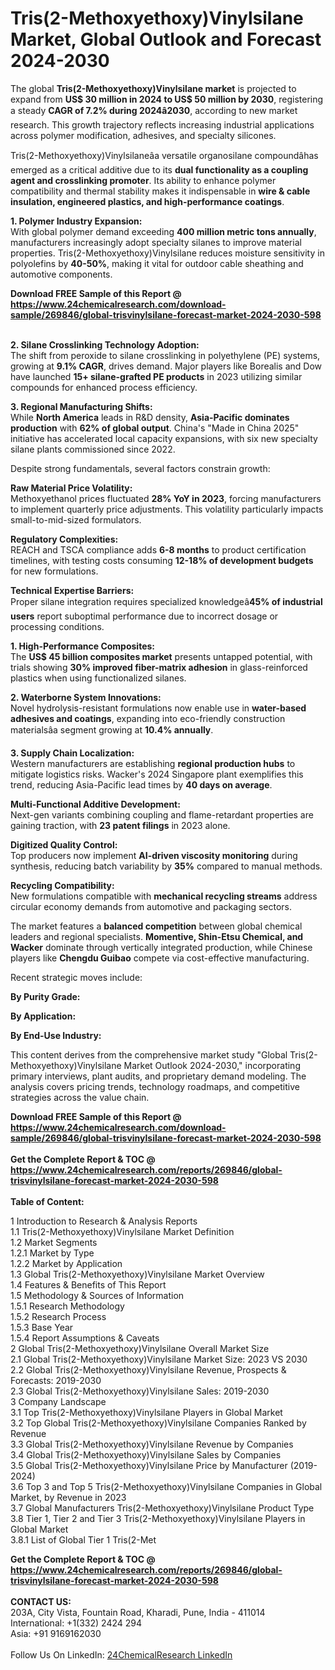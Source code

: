 <h1>Tris(2-Methoxyethoxy)Vinylsilane Market, Global Outlook and Forecast 2024-2030</h1><p>The global <strong>Tris(2-Methoxyethoxy)Vinylsilane market</strong> is projected to expand from <strong>US$ 30 million in 2024 to US$ 50 million by 2030</strong>, registering a steady <strong>CAGR of 7.2% during 2024â2030</strong>, according to new market research. This growth trajectory reflects increasing industrial applications across polymer modification, adhesives, and specialty silicones.</p><p>Tris(2-Methoxyethoxy)Vinylsilaneâa versatile organosilane compoundâhas emerged as a critical additive due to its <strong>dual functionality as a coupling agent and crosslinking promoter</strong>. Its ability to enhance polymer compatibility and thermal stability makes it indispensable in <strong>wire &amp; cable insulation, engineered plastics, and high-performance coatings</strong>.</p><p><strong>1. Polymer Industry Expansion:</strong><br>
With global polymer demand exceeding <strong>400 million metric tons annually</strong>, manufacturers increasingly adopt specialty silanes to improve material properties. Tris(2-Methoxyethoxy)Vinylsilane reduces moisture sensitivity in polyolefins by <strong>40-50%</strong>, making it vital for outdoor cable sheathing and automotive components.</p><div><b>Download FREE Sample of this Report @ 
            <a href="https://www.24chemicalresearch.com/download-sample/269846/global-trisvinylsilane-forecast-market-2024-2030-598">
            https://www.24chemicalresearch.com/download-sample/269846/global-trisvinylsilane-forecast-market-2024-2030-598</a></b></div><br><p><strong>2. Silane Crosslinking Technology Adoption:</strong><br>
The shift from peroxide to silane crosslinking in polyethylene (PE) systems, growing at <strong>9.1% CAGR</strong>, drives demand. Major players like Borealis and Dow have launched <strong>15+ silane-grafted PE products</strong> in 2023 utilizing similar compounds for enhanced process efficiency.</p><p><strong>3. Regional Manufacturing Shifts:</strong><br>
While <strong>North America</strong> leads in R&amp;D density, <strong>Asia-Pacific dominates production</strong> with <strong>62% of global output</strong>. China's "Made in China 2025" initiative has accelerated local capacity expansions, with six new specialty silane plants commissioned since 2022.</p><p>Despite strong fundamentals, several factors constrain growth:</p><p><strong>Raw Material Price Volatility:</strong><br>
	Methoxyethanol prices fluctuated <strong>28% YoY in 2023</strong>, forcing manufacturers to implement quarterly price adjustments. This volatility particularly impacts small-to-mid-sized formulators.</p><p><strong>Regulatory Complexities:</strong><br>
	REACH and TSCA compliance adds <strong>6-8 months</strong> to product certification timelines, with testing costs consuming <strong>12-18% of development budgets</strong> for new formulations.</p><p><strong>Technical Expertise Barriers:</strong><br>
	Proper silane integration requires specialized knowledgeâ<strong>45% of industrial users</strong> report suboptimal performance due to incorrect dosage or processing conditions.</p><p><strong>1. High-Performance Composites:</strong><br>
The <strong>US$ 45 billion composites market</strong> presents untapped potential, with trials showing <strong>30% improved fiber-matrix adhesion</strong> in glass-reinforced plastics when using functionalized silanes.</p><p><strong>2. Waterborne System Innovations:</strong><br>
Novel hydrolysis-resistant formulations now enable use in <strong>water-based adhesives and coatings</strong>, expanding into eco-friendly construction materialsâa segment growing at <strong>10.4% annually</strong>.</p><p><strong>3. Supply Chain Localization:</strong><br>
Western manufacturers are establishing <strong>regional production hubs</strong> to mitigate logistics risks. Wacker's 2024 Singapore plant exemplifies this trend, reducing Asia-Pacific lead times by <strong>40 days on average</strong>.</p><p><strong>Multi-Functional Additive Development:</strong><br>
	Next-gen variants combining coupling and flame-retardant properties are gaining traction, with <strong>23 patent filings</strong> in 2023 alone.</p><p><strong>Digitized Quality Control:</strong><br>
	Top producers now implement <strong>AI-driven viscosity monitoring</strong> during synthesis, reducing batch variability by <strong>35%</strong> compared to manual methods.</p><p><strong>Recycling Compatibility:</strong><br>
	New formulations compatible with <strong>mechanical recycling streams</strong> address circular economy demands from automotive and packaging sectors.</p><p>The market features a <strong>balanced competition</strong> between global chemical leaders and regional specialists. <strong>Momentive, Shin-Etsu Chemical, and Wacker</strong> dominate through vertically integrated production, while Chinese players like <strong>Chengdu Guibao</strong> compete via cost-effective manufacturing.</p><p>Recent strategic moves include:</p><p><strong>By Purity Grade:</strong></p><p><strong>By Application:</strong></p><p><strong>By End-Use Industry:</strong></p><p>This content derives from the comprehensive market study "Global Tris(2-Methoxyethoxy)Vinylsilane Market Outlook 2024-2030," incorporating primary interviews, plant audits, and proprietary demand modeling. The analysis covers pricing trends, technology roadmaps, and competitive strategies across the value chain.</p><div><b>Download FREE Sample of this Report @ 
            <a href="https://www.24chemicalresearch.com/download-sample/269846/global-trisvinylsilane-forecast-market-2024-2030-598">
            https://www.24chemicalresearch.com/download-sample/269846/global-trisvinylsilane-forecast-market-2024-2030-598</a></b></div><br><div><b>Get the Complete Report & TOC @ 
            <a href="https://www.24chemicalresearch.com/reports/269846/global-trisvinylsilane-forecast-market-2024-2030-598">
            https://www.24chemicalresearch.com/reports/269846/global-trisvinylsilane-forecast-market-2024-2030-598</a></b></div><br>
            <b>Table of Content:</b><p>1 Introduction to Research & Analysis Reports<br />
    1.1 Tris(2-Methoxyethoxy)Vinylsilane Market Definition<br />
    1.2 Market Segments<br />
        1.2.1 Market by Type<br />
        1.2.2 Market by Application<br />
    1.3 Global Tris(2-Methoxyethoxy)Vinylsilane Market Overview<br />
    1.4 Features & Benefits of This Report<br />
    1.5 Methodology & Sources of Information<br />
        1.5.1 Research Methodology<br />
        1.5.2 Research Process<br />
        1.5.3 Base Year<br />
        1.5.4 Report Assumptions & Caveats<br />
2 Global Tris(2-Methoxyethoxy)Vinylsilane Overall Market Size<br />
    2.1 Global Tris(2-Methoxyethoxy)Vinylsilane Market Size: 2023 VS 2030<br />
    2.2 Global Tris(2-Methoxyethoxy)Vinylsilane Revenue, Prospects & Forecasts: 2019-2030<br />
    2.3 Global Tris(2-Methoxyethoxy)Vinylsilane Sales: 2019-2030<br />
3 Company Landscape<br />
    3.1 Top Tris(2-Methoxyethoxy)Vinylsilane Players in Global Market<br />
    3.2 Top Global Tris(2-Methoxyethoxy)Vinylsilane Companies Ranked by Revenue<br />
    3.3 Global Tris(2-Methoxyethoxy)Vinylsilane Revenue by Companies<br />
    3.4 Global Tris(2-Methoxyethoxy)Vinylsilane Sales by Companies<br />
    3.5 Global Tris(2-Methoxyethoxy)Vinylsilane Price by Manufacturer (2019-2024)<br />
    3.6 Top 3 and Top 5 Tris(2-Methoxyethoxy)Vinylsilane Companies in Global Market, by Revenue in 2023<br />
    3.7 Global Manufacturers Tris(2-Methoxyethoxy)Vinylsilane Product Type<br />
    3.8 Tier 1, Tier 2 and Tier 3 Tris(2-Methoxyethoxy)Vinylsilane Players in Global Market<br />
        3.8.1 List of Global Tier 1 Tris(2-Met</p><div><b>Get the Complete Report & TOC @ 
            <a href="https://www.24chemicalresearch.com/reports/269846/global-trisvinylsilane-forecast-market-2024-2030-598">
            https://www.24chemicalresearch.com/reports/269846/global-trisvinylsilane-forecast-market-2024-2030-598</a></b></div><br><b>CONTACT US:</b><br>
            203A, City Vista, Fountain Road, Kharadi, Pune, India - 411014<br>
            International: +1(332) 2424 294<br>
            Asia: +91 9169162030 <br><br>
            Follow Us On LinkedIn: <a href="https://www.linkedin.com/company/24chemicalresearch/">24ChemicalResearch LinkedIn</a>